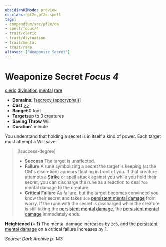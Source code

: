 ```yaml
---
obsidianUIMode: preview
cssclass: pf2e,pf2e-spell
tags:
- compendium/src/pf2e/da
- spell/focus/4
- trait/cleric
- trait/divination
- trait/mental
- trait/rare
aliases: ["Weaponize Secret"]
---
```

# Weaponize Secret *Focus 4*   
[cleric](../../rules/traits/cleric.md)  [divination](../../rules/traits/divination.md)  [mental](../../rules/traits/mental.md)  [rare](../../rules/traits/rare.md)  

- **Domains**: [[secrecy (apocryphal)](../setting/domains.md#Secrecy%20(apocryphal))]
- **Cast** [>>](../../rules/core-rulebook/chapter-9-playing-the-game.md#Actions "Two-Action") 
- **Range**60 foot
- **Targets**up to 3 creatures
- **Saving Throw** Will
- **Duration**1 minute

You understand that holding a secret is in itself a kind of power. Each target must attempt a Will save.

> [!success-degree] 
> - **Success** The target is unaffected.
> - **Failure** A rune symbolizing a secret the target is keeping (at the GM's discretion) appears floating in front of you. If that creature attempts a [Strike](../../rules/actions/strike.md) or spell attack against you while you hold their secret, you can discharge the rune as a reaction to deal `7d6` mental damage to the creature.
> - **Critical Failure** As failure, but the target becomes convinced you know their secret and takes `1d6` [persistent mental damage](../../rules/conditions.md#Persistent%20Damage) from worry. If the rune with the secret is discharged while the creature is still taking the [persistent mental damage](../../rules/conditions.md#Persistent%20Damage), the [persistent mental damage](../../rules/conditions.md#Persistent%20Damage) immediately ends.

**Heightened (+ 1)** The mental damage increases by `2d6`, and the [persistent mental damage](../../rules/conditions.md#Persistent%20Damage) on a critical failure increases by 1.

*Source: Dark Archive p. 143*